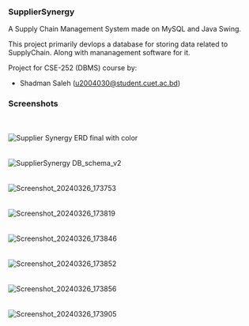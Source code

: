 ### SupplierSynergy

A Supply Chain Management System made on MySQL and Java Swing.

This project primarily devlops a database for storing data related to SupplyChain. Along with mananagement software for it.

Project for CSE-252 (DBMS) course by:
- Shadman Saleh  (u2004030@student.cuet.ac.bd)

### Screenshots
<br/><br/>
![Supplier Synergy ERD final with color](https://github.com/shadmansaleh/SupplierSynergy/assets/13149513/4c1d9c42-4d64-488b-8a47-3500464cba63)
<br/><br/><br/>
![SupplierSynergy DB_schema_v2](https://github.com/shadmansaleh/SupplierSynergy/assets/13149513/dc2a1e8d-e03b-454f-a369-e18c7fefc38c)
<br/><br/><br/>
![Screenshot_20240326_173753](https://github.com/shadmansaleh/SupplierSynergy/assets/13149513/6f72affb-c4f9-4617-a83e-91809a1b1325)
<br/><br/><br/>
![Screenshot_20240326_173819](https://github.com/shadmansaleh/SupplierSynergy/assets/13149513/cba40592-5925-4b38-8c82-4e0908a9d66e)
<br/><br/><br/>
![Screenshot_20240326_173846](https://github.com/shadmansaleh/SupplierSynergy/assets/13149513/3bf4edc9-38e1-4b2f-96ae-0e15356db778)
<br/><br/><br/>
![Screenshot_20240326_173852](https://github.com/shadmansaleh/SupplierSynergy/assets/13149513/4cce0d57-706d-4595-84c4-e3fed5d5a809)
<br/><br/><br/>
![Screenshot_20240326_173856](https://github.com/shadmansaleh/SupplierSynergy/assets/13149513/b2247bcc-5d0a-437e-b8b9-b3378b097756)
<br/><br/><br/>
![Screenshot_20240326_173905](https://github.com/shadmansaleh/SupplierSynergy/assets/13149513/c32e04bb-a572-4ec7-a83a-d8a164d3876f)
